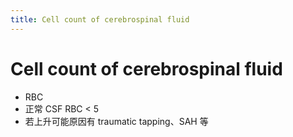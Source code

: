 ```yaml
---
title: Cell count of cerebrospinal fluid
---
```

# Cell count of cerebrospinal fluid

* RBC
* 正常 CSF RBC < 5
* 若上升可能原因有 traumatic tapping、SAH 等
